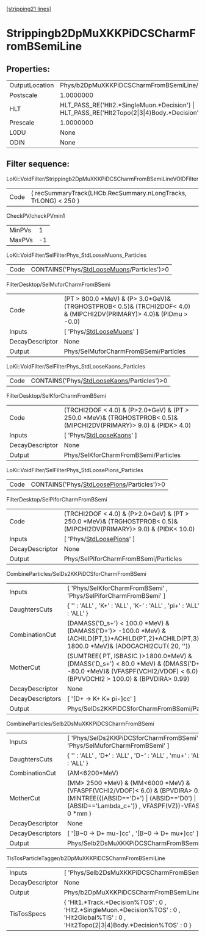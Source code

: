 [[stripping21 lines]](./stripping21-index)

# Strippingb2DpMuXKKPiDCSCharmFromBSemiLine

## Properties:

|                |                                                                                                |
|----------------|------------------------------------------------------------------------------------------------|
| OutputLocation | Phys/b2DpMuXKKPiDCSCharmFromBSemiLine/Particles                                                |
| Postscale      | 1.0000000                                                                                      |
| HLT            | HLT_PASS_RE('Hlt2.\*SingleMuon.\*Decision') \| HLT_PASS_RE('Hlt2Topo(2\|3\|4)Body.\*Decision') |
| Prescale       | 1.0000000                                                                                      |
| L0DU           | None                                                                                           |
| ODIN           | None                                                                                           |

## Filter sequence:

LoKi::VoidFilter/Strippingb2DpMuXKKPiDCSCharmFromBSemiLineVOIDFilter

|      |                                                                 |
|------|-----------------------------------------------------------------|
| Code | ( recSummaryTrack(LHCb.RecSummary.nLongTracks, TrLONG) \< 250 ) |

CheckPV/checkPVmin1

|        |     |
|--------|-----|
| MinPVs | 1   |
| MaxPVs | -1  |

LoKi::VoidFilter/SelFilterPhys_StdLooseMuons_Particles

|      |                                                                                            |
|------|--------------------------------------------------------------------------------------------|
| Code | CONTAINS('Phys/[StdLooseMuons](./stripping21-commonparticles-stdloosemuons)/Particles')\>0 |

FilterDesktop/SelMuforCharmFromBSemi

|                 |                                                                                                                            |
|-----------------|----------------------------------------------------------------------------------------------------------------------------|
| Code            | (PT \> 800.0 \*MeV) & (P\> 3.0\*GeV)& (TRGHOSTPROB\< 0.5)& (TRCHI2DOF\< 4.0) & (MIPCHI2DV(PRIMARY)\> 4.0)& (PIDmu \> -0.0) |
| Inputs          | [ 'Phys/[StdLooseMuons](./stripping21-commonparticles-stdloosemuons)' ]                                                  |
| DecayDescriptor | None                                                                                                                       |
| Output          | Phys/SelMuforCharmFromBSemi/Particles                                                                                      |

LoKi::VoidFilter/SelFilterPhys_StdLooseKaons_Particles

|      |                                                                                            |
|------|--------------------------------------------------------------------------------------------|
| Code | CONTAINS('Phys/[StdLooseKaons](./stripping21-commonparticles-stdloosekaons)/Particles')\>0 |

FilterDesktop/SelKforCharmFromBSemi

|                 |                                                                                                                          |
|-----------------|--------------------------------------------------------------------------------------------------------------------------|
| Code            | (TRCHI2DOF \< 4.0) & (P\>2.0\*GeV) & (PT \> 250.0 \*MeV)& (TRGHOSTPROB\< 0.5)& (MIPCHI2DV(PRIMARY)\> 9.0) & (PIDK\> 4.0) |
| Inputs          | [ 'Phys/[StdLooseKaons](./stripping21-commonparticles-stdloosekaons)' ]                                                |
| DecayDescriptor | None                                                                                                                     |
| Output          | Phys/SelKforCharmFromBSemi/Particles                                                                                     |

LoKi::VoidFilter/SelFilterPhys_StdLoosePions_Particles

|      |                                                                                            |
|------|--------------------------------------------------------------------------------------------|
| Code | CONTAINS('Phys/[StdLoosePions](./stripping21-commonparticles-stdloosepions)/Particles')\>0 |

FilterDesktop/SelPiforCharmFromBSemi

|                 |                                                                                                                           |
|-----------------|---------------------------------------------------------------------------------------------------------------------------|
| Code            | (TRCHI2DOF \< 4.0) & (P\>2.0\*GeV) & (PT \> 250.0 \*MeV)& (TRGHOSTPROB\< 0.5)& (MIPCHI2DV(PRIMARY)\> 9.0) & (PIDK\< 10.0) |
| Inputs          | [ 'Phys/[StdLoosePions](./stripping21-commonparticles-stdloosepions)' ]                                                 |
| DecayDescriptor | None                                                                                                                      |
| Output          | Phys/SelPiforCharmFromBSemi/Particles                                                                                     |

CombineParticles/SelDs2KKPiDCSforCharmFromBSemi

|                  |                                                                                                                                                                            |
|------------------|----------------------------------------------------------------------------------------------------------------------------------------------------------------------------|
| Inputs           | [ 'Phys/SelKforCharmFromBSemi' , 'Phys/SelPiforCharmFromBSemi' ]                                                                                                         |
| DaughtersCuts    | { '' : 'ALL' , 'K+' : 'ALL' , 'K-' : 'ALL' , 'pi+' : 'ALL' , 'pi-' : 'ALL' }                                                                                               |
| CombinationCut   | (DAMASS('D_s+') \< 100.0 \*MeV) & (DAMASS('D+')\> -100.0 \*MeV) & (ACHILD(PT,1)+ACHILD(PT,2)+ACHILD(PT,3) \> 1800.0 \*MeV)& (ADOCACHI2CUT( 20, ''))                        |
| MotherCut        | (SUMTREE( PT, ISBASIC )\>1800.0\*MeV) &(DMASS('D_s+') \< 80.0 \*MeV) & (DMASS('D+') \> -80.0 \*MeV)& (VFASPF(VCHI2/VDOF) \< 6.0) & (BPVVDCHI2 \> 100.0) & (BPVDIRA\> 0.99) |
| DecayDescriptor  | None                                                                                                                                                                       |
| DecayDescriptors | [ '[D+ -\> K+ K+ pi-]cc' ]                                                                                                                                             |
| Output           | Phys/SelDs2KKPiDCSforCharmFromBSemi/Particles                                                                                                                              |

CombineParticles/Selb2DsMuXKKPiDCSCharmFromBSemi

|                  |                                                                                                                                                                                                |
|------------------|------------------------------------------------------------------------------------------------------------------------------------------------------------------------------------------------|
| Inputs           | [ 'Phys/SelDs2KKPiDCSforCharmFromBSemi' , 'Phys/SelMuforCharmFromBSemi' ]                                                                                                                    |
| DaughtersCuts    | { '' : 'ALL' , 'D+' : 'ALL' , 'D-' : 'ALL' , 'mu+' : 'ALL' , 'mu-' : 'ALL' }                                                                                                                   |
| CombinationCut   | (AM\<6200\*MeV)                                                                                                                                                                                |
| MotherCut        | (MM\> 2500 \*MeV) & (MM\<6000 \*MeV) & (VFASPF(VCHI2/VDOF)\< 6.0) & (BPVDIRA\> 0.999) & (MINTREE(((ABSID=='D+') \| (ABSID=='D0') \| (ABSID=='Lambda_c+')) , VFASPF(VZ))-VFASPF(VZ) \> 0 \*mm ) |
| DecayDescriptor  | None                                                                                                                                                                                           |
| DecayDescriptors | [ '[B~0 -\> D+ mu-]cc' , '[B~0 -\> D+ mu+]cc' ]                                                                                                                                          |
| Output           | Phys/Selb2DsMuXKKPiDCSCharmFromBSemi/Particles                                                                                                                                                 |

TisTosParticleTagger/b2DpMuXKKPiDCSCharmFromBSemiLine

|                 |                                                                                                                                                    |
|-----------------|----------------------------------------------------------------------------------------------------------------------------------------------------|
| Inputs          | [ 'Phys/Selb2DsMuXKKPiDCSCharmFromBSemi' ]                                                                                                       |
| DecayDescriptor | None                                                                                                                                               |
| Output          | Phys/b2DpMuXKKPiDCSCharmFromBSemiLine/Particles                                                                                                    |
| TisTosSpecs     | { 'Hlt1.\*Track.\*Decision%TOS' : 0 , 'Hlt2.\*SingleMuon.\*Decision%TOS' : 0 , 'Hlt2Global%TIS' : 0 , 'Hlt2Topo(2\|3\|4)Body.\*Decision%TOS' : 0 } |
